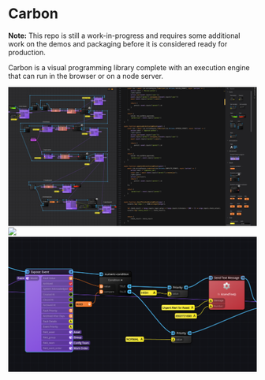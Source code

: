 # Carbon

__Note:__ This repo is still a work-in-progress and requires some additional work on the demos
and packaging before it is considered ready for production.

Carbon is a visual programming library complete with an execution engine that can run in the browser or on a node server.

![](./images/1.png)
![](./images/2.png)
![](./images/3.png)
